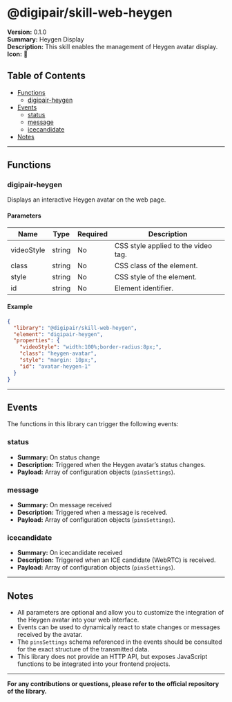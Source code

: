 # @digipair/skill-web-heygen

**Version:** 0.1.0  
**Summary:** Heygen Display  
**Description:** This skill enables the management of Heygen avatar display.  
**Icon:** 🔗

## Table of Contents

- [Functions](#functions)
  - [digipair-heygen](#digipair-heygen)
- [Events](#events)
  - [status](#status)
  - [message](#message)
  - [icecandidate](#icecandidate)
- [Notes](#notes)

---

## Functions

### digipair-heygen

Displays an interactive Heygen avatar on the web page.

#### Parameters

| Name       | Type   | Required | Description                         |
| ---------- | ------ | -------- | ----------------------------------- |
| videoStyle | string | No       | CSS style applied to the video tag. |
| class      | string | No       | CSS class of the element.           |
| style      | string | No       | CSS style of the element.           |
| id         | string | No       | Element identifier.                 |

#### Example

```json
{
  "library": "@digipair/skill-web-heygen",
  "element": "digipair-heygen",
  "properties": {
    "videoStyle": "width:100%;border-radius:8px;",
    "class": "heygen-avatar",
    "style": "margin: 10px;",
    "id": "avatar-heygen-1"
  }
}
```

---

## Events

The functions in this library can trigger the following events:

### status

- **Summary:** On status change
- **Description:** Triggered when the Heygen avatar’s status changes.
- **Payload:** Array of configuration objects (`pinsSettings`).

### message

- **Summary:** On message received
- **Description:** Triggered when a message is received.
- **Payload:** Array of configuration objects (`pinsSettings`).

### icecandidate

- **Summary:** On icecandidate received
- **Description:** Triggered when an ICE candidate (WebRTC) is received.
- **Payload:** Array of configuration objects (`pinsSettings`).

---

## Notes

- All parameters are optional and allow you to customize the integration of the Heygen avatar into your web interface.
- Events can be used to dynamically react to state changes or messages received by the avatar.
- The `pinsSettings` schema referenced in the events should be consulted for the exact structure of the transmitted data.
- This library does not provide an HTTP API, but exposes JavaScript functions to be integrated into your frontend projects.

---

**For any contributions or questions, please refer to the official repository of the library.**
